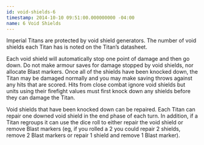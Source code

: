```yaml
---
id: void-shields-6
timestamp: 2014-10-10 09:51:00.000000000 -04:00
name: 6 Void Shields
---
```

<p>Imperial Titans are protected by void shield generators. The number of void shields each Titan has is noted on the Titan&rsquo;s datasheet.</p>

<p>Each void shield will automatically stop one point of damage and then go down. Do not make armour saves for damage stopped by void shields, nor allocate Blast markers. Once all of the shields have been knocked down, the Titan may be damaged normally and you may make saving throws against any hits that are scored. Hits from close combat ignore void shields but units using their firefight values must first knock down any shields before they can damage the Titan.</p>

<p>Void shields that have been knocked down can be repaired. Each Titan can repair one downed void shield in the end phase of each turn. In addition, if a Titan regroups it can use the dice roll to either repair the void shield or remove Blast markers (eg, if you rolled a 2 you could repair 2 shields, remove 2 Blast markers or repair 1 shield and remove 1 Blast marker).</p>